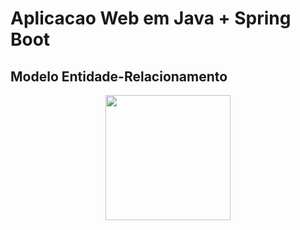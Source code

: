 # Aplicacao Web em Java + Spring Boot

## Modelo Entidade-Relacionamento

 <div align="center">
 <img src="/home/josewesley/projetos/List/images/" width="200" />
</div>
